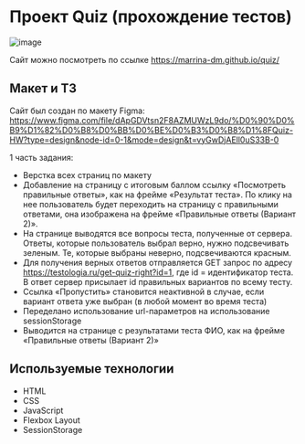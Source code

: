 # Проект Quiz (прохождение тестов)
![image](https://github.com/marrina-dm/quiz/assets/149144461/f6b7a18e-c55b-47b5-ad01-6d4d2939ee78)

Сайт можно посмотреть по ссылке https://marrina-dm.github.io/quiz/

## Макет и ТЗ
Сайт был создан по макету Figma: https://www.figma.com/file/dApGDVtsn2F8AZMUWzL9do/%D0%90%D0%B9%D1%82%D0%B8%D0%BB%D0%BE%D0%B3%D0%B8%D1%8FQuiz-HW?type=design&node-id=0-1&mode=design&t=vyGwDjAEll0uS33B-0

1 часть задания:
-	Верстка всех страниц по макету
-	Добавление на страницу с итоговым баллом ссылку «Посмотреть правильные ответы», как на фрейме «Результат теста». По клику на нее пользователь будет переходить на страницу с правильными ответами, она изображена на фрейме «Правильные ответы (Вариант 2)».
-	На странице выводятся все вопросы теста, полученные от сервера. Ответы, которые пользователь выбрал верно, нужно подсвечивать зеленым. Те, которые выбраны неверно, подсвечиваются красным.
-	Для получения верных ответов отправляется GET запрос по адресу https://testologia.ru/get-quiz-right?id=1, где id = идентификатор теста. В ответ сервер присылает id правильных вариантов по всему тесту.
-	Ссылка «Пропустить» становится неактивной в случае, если вариант ответа уже выбран (в любой момент во время теста)
-	Переделано использование url-параметров на использование sessionStorage
-	Выводится на странице с результатами теста ФИО, как на фрейме «Правильные ответы (Вариант 2)»

## Используемые технологии
- HTML
- CSS
- JavaScript
- Flexbox Layout
- SessionStorage
